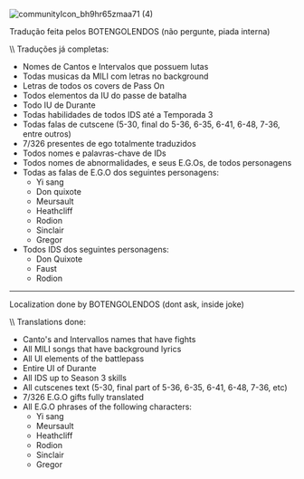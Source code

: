 
![communityIcon_bh9hr65zmaa71 (4)](https://github.com/user-attachments/assets/e371d179-b66e-4b75-889e-41ddb9acaad9)

Tradução feita pelos BOTENGOLENDOS (não pergunte, piada interna)

\\\ Traduções já completas:
- Nomes de Cantos e Intervalos que possuem lutas
- Todas musicas da MILI com letras no background
- Letras de todos os covers de Pass On
- Todos elementos da IU do passe de batalha
- Todo IU de Durante
- Todas habilidades de todos IDS até a Temporada 3 
- Todas falas de cutscene (5-30, final do 5-36, 6-35, 6-41, 6-48, 7-36, entre outros)
- 7/326 presentes de ego totalmente traduzidos
- Todos nomes e palavras-chave de IDs
- Todos nomes de abnormalidades, e seus E.G.Os, de todos personagens
- Todas as falas de E.G.O dos seguintes personagens:
  - Yi sang
  - Don quixote
  - Meursault
  - Heathcliff
  - Rodion
  - Sinclair
  - Gregor
- Todos IDS dos seguintes personagens:
  - Don Quixote
  - Faust
  - Rodion

________________________________________________________________

Localization done by BOTENGOLENDOS (dont ask, inside joke)

\\\ Translations done:
- Canto's and Intervallos names that have fights
- All MILI songs that have background lyrics
- All UI elements of the battlepass
- Entire UI of Durante
- All IDS up to Season 3 skills
- All cutscenes text (5-30, final part of 5-36, 6-35, 6-41, 6-48, 7-36, etc)
- 7/326 E.G.O gifts fully translated
- All E.G.O phrases of the following characters:
  - Yi sang
  - Meursault
  - Heathcliff
  - Rodion
  - Sinclair
  - Gregor
  

